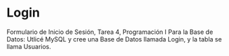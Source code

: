 # Login
Formulario de Inicio de Sesión, Tarea 4, Programación I
Para la Base de Datos:
Utlicé MySQL y cree una Base de Datos llamada Login, y la tabla se llama Usuarios.

